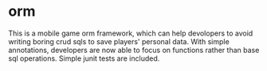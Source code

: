 # orm
This is a mobile game orm framework, which can help devolopers to avoid writing boring crud sqls to save players' personal data.
With simple annotations, developers are now able to focus on functions rather than base sql operations.
Simple junit tests are included.

